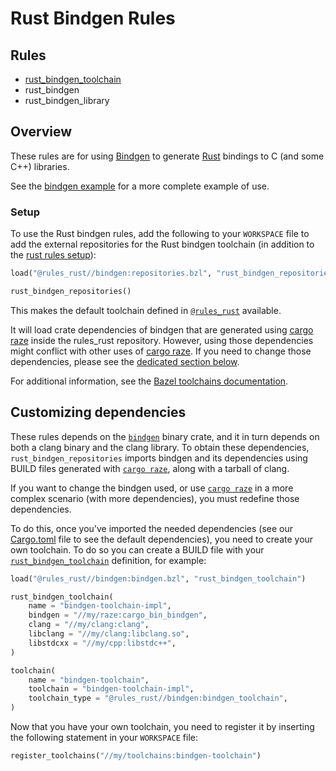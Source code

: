 # Rust Bindgen Rules

<div class="toc">
  <h2>Rules</h2>
  <ul>
    <li><a href="docs/index.md#rust_bindgen_toolchain">rust_bindgen_toolchain</a></li>
    <li>rust_bindgen</li>
    <li>rust_bindgen_library</li>
  </ul>
</div>

## Overview

These rules are for using [Bindgen][bindgen] to generate [Rust][rust] bindings to C (and some C++) libraries.

[rust]: http://www.rust-lang.org/
[bindgen]: https://github.com/rust-lang/rust-bindgen

See the [bindgen example](../examples/ffi/rust_calling_c/simple/BUILD#L9) for a more complete example of use.

### Setup

To use the Rust bindgen rules, add the following to your `WORKSPACE` file to add the
external repositories for the Rust bindgen toolchain (in addition to the [rust rules setup](..)):

```python
load("@rules_rust//bindgen:repositories.bzl", "rust_bindgen_repositories")

rust_bindgen_repositories()
```
This makes the default toolchain defined in [`@rules_rust`](./BUILD) available.

[raze]: https://github.com/google/cargo-raze

It will load crate dependencies of bindgen that are generated using
[cargo raze][raze] inside the rules_rust
repository. However, using those dependencies might conflict with other uses
of [cargo raze][raze]. If you need to change
those dependencies, please see the [dedicated section below](#custom-deps).

For additional information, see the [Bazel toolchains documentation](https://docs.bazel.build/versions/master/toolchains.html).

## <a name="custom-deps">Customizing dependencies

These rules depends on the [`bindgen`](https://crates.io/crates/bindgen) binary crate, and it 
in turn depends on both a clang binary and the clang library. To obtain these dependencies,
`rust_bindgen_repositories` imports bindgen and its dependencies using BUILD files generated with
[`cargo raze`][raze], along with a tarball of clang.

If you want to change the bindgen used, or use [`cargo raze`][raze] in a more
complex scenario (with more dependencies), you must redefine those
dependencies.

To do this, once you've imported the needed dependencies (see our
[Cargo.toml](./raze/Cargo.toml) file to see the default dependencies), you
need to create your own toolchain. To do so you can create a BUILD
file with your [`rust_bindgen_toolchain`](../docs/index.md#rust_bindgen_toolchain) definition, for example:

```python
load("@rules_rust//bindgen:bindgen.bzl", "rust_bindgen_toolchain")

rust_bindgen_toolchain(
    name = "bindgen-toolchain-impl",
    bindgen = "//my/raze:cargo_bin_bindgen",
    clang = "//my/clang:clang",
    libclang = "//my/clang:libclang.so",
    libstdcxx = "//my/cpp:libstdc++",
)

toolchain(
    name = "bindgen-toolchain",
    toolchain = "bindgen-toolchain-impl",
    toolchain_type = "@rules_rust//bindgen:bindgen_toolchain",
)
```

Now that you have your own toolchain, you need to register it by
inserting the following statement in your `WORKSPACE` file:

```python
register_toolchains("//my/toolchains:bindgen-toolchain")
```
